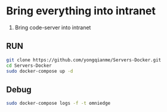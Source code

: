 # Bring everything into intranet

1. Bring code-server into intranet

## RUN

```bash
git clone https://github.com/yongqianme/Servers-Docker.git
cd Servers-Docker
sudo docker-compose up -d 
```

## Debug

```bash
sudo docker-compose logs -f -t omniedge
```
